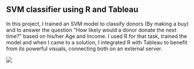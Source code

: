 ## SVM classifier using R and Tableau
In this project, I trained an SVM model to classify donors (By making a buy) and to answer the question "How likely would a donor donate the next time?" based on his/her Age and Income.
I used R for that task, trained the model and when I came to a solution, I integrated R with Tableau to benefit from its powerful visuals, connecting both on an external server.

![](./project/SMV.gif)
